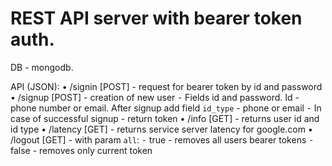 # REST API server with bearer token auth.
DB - mongodb.

API (JSON): 
	•	/signin [POST] - request for bearer token by id and password
	•	/signup [POST] - creation of new user
		⁃ Fields id and password. Id - phone number or email. After signup add field `id_type` - phone or email
		⁃	In case of successful signup - return token
	•	/info [GET] - returns user id and id type
	•	/latency [GET] - returns service server latency for google.com
	•	/logout [GET] - with param `all`:
		⁃	true - removes all users bearer tokens
		⁃	false - removes only current token